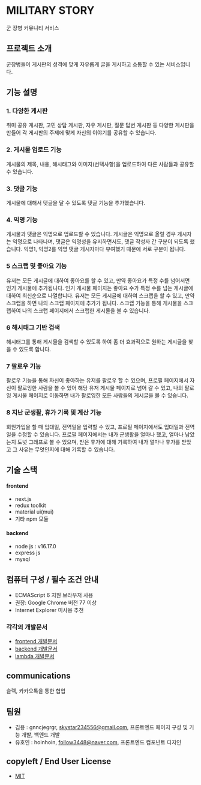 # MILITARY STORY
군 장병 커뮤니티 서비스

## 프로젝트 소개
군장병들이 게시판의 성격에 맞게 자유롭게 글을 게시하고 소통할 수 있는 서비스입니다.

## 기능 설명
### 1. 다양한 게시판
취미 공유 게시판, 고민 상담 게시판, 자유 게시판, 질문 답변 게시판 등 다양한 게시판을 만들어 각 게시판의 주제에 맞게 자신의 이야기를 공유할 수 있습니다.
### 2. 게시물 업로드 기능
게시물의 제목, 내용, 해시태그와 이미지(선택사항)을 업로드하여 다른 사람들과 공유할 수 있습니다.
### 3. 댓글 기능
게시물에 대해서 댓글을 달 수 있도록 댓글 기능을 추가했습니다.
### 4. 익명 기능
게시물과 댓글은 익명으로 업로드할 수 있습니다. 게시글은 익명으로 올릴 경우 게시자는 익명으로 나타나며, 댓글은 익명성을 유지하면서도, 댓글 작성자 간 구분이 되도록 했습니다.
익명1, 익명2를 익명 댓글 게시자마다 부여했기 때문에 서로 구분이 됩니다.
### 5 스크랩 및 좋아요 기능
유저는 모든 게시글에 대하여 좋아요를 할 수 있고, 만약 좋아요가 특정 수를 넘어서면 인기 게시물에 추가됩니다. 인기 게시물 페이지는 좋아요 수가 특정 수를 넘는 게시글에 대하여 최신순으로 나열합니다.
유저는 모든 게시글에 대하여 스크랩을 할 수 있고, 만약 스크랩을 하면 나의 스크랩 페이지에 추가가 됩니다.
스크랩 기능을 통해 게시물을 스크랩하여 나의 스크랩 페이지에서 스크랩한 게시물을 볼 수 있습니다.
### 6 해시태그 기반 검색
해시태그를 통해 게시물을 검색할 수 있도록 하여 좀 더 효과적으로 원하는 게시글을 찾을 수 있도록 합니다.
### 7 팔로우 기능 
팔로우 기능을 통해 자신이 좋아하는 유저를 팔로우 할 수 있으며, 프로필 페이지에서 자신이 팔로잉한 사람을 볼 수 있어 해당 유저 게시물 페이지로 넘어 갈 수 있고, 
나의 팔로잉 게시물 페이지로 이동하면 내가 팔로잉한 모든 사람들의 게시글을 볼 수 있습니다.
### 8 지난 군생활, 휴가 기록 및 계산 기능 
회원가입을 할 때 입대일, 전역일을 입력할 수 있고, 프로필 페이지에서도 입대일과 전역일을 수정할 수 있습니다.
프로필 페이지에서는 내가 군생활을 얼마나 했고, 얼마나 남았는지 도넛 그래프로 볼 수 있으며, 받은 휴가에 대해 기록하여 내가 얼마나 휴가를 받았고 그 사유는 무엇인지에 대해 기록할 수 있습니다. 

## 기술 스택

#### frontend
+ next.js
+ redux toolkit
+ material ui(mui)
+ 기타 npm 모듈

#### backend 
+ node js : v16.17.0
+ express js
+ mysql
 
## 컴퓨터 구성 / 필수 조건 안내
+ ECMAScript 6 지원 브라우저 사용
+ 권장: Google Chrome 버전 77 이상
+ Internet Explorer 미사용 추천

### 각각의 개발문서
+ [frontend 개발문서](https://github.com/osamhack2022/WEB_MILITARY_STORY/blob/master/Front-end/README.md)
+ [backend 개발문서](https://github.com/osamhack2022/WEB_MILITARY_STORY/blob/master/Back-end/README.md)
+ [lambda 개발문서](https://github.com/osamhack2022/WEB_MILITARY_STORY/blob/master/lambda/README.md)

## communications
슬랙, 카카오톡을 통한 협업


## 팀원
+ 김용 : gnncjegrgr, skystar234556@gmail.com, 프론트엔드 페이지 구성 및 기능 개발, 백엔드 개발
+ 유호인 : hoinhoin, follow3448@naver.com, 프론트엔드 컴포넌트 디자인

## copyleft / End User License
+ [MIT](https://github.com/osamhack2022/WEB_MILITARY_STORY/blob/master/License)

